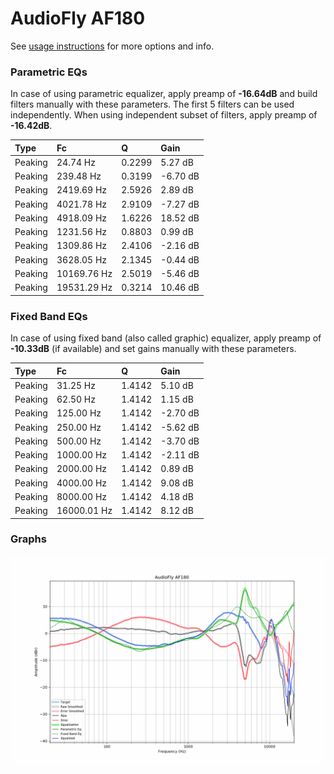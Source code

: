 # AudioFly AF180
See [usage instructions](https://github.com/jaakkopasanen/AutoEq#usage) for more options and info.

### Parametric EQs
In case of using parametric equalizer, apply preamp of **-16.64dB** and build filters manually
with these parameters. The first 5 filters can be used independently.
When using independent subset of filters, apply preamp of **-16.42dB**.

| Type    | Fc          |      Q | Gain     |
|:--------|:------------|:-------|:---------|
| Peaking | 24.74 Hz    | 0.2299 | 5.27 dB  |
| Peaking | 239.48 Hz   | 0.3199 | -6.70 dB |
| Peaking | 2419.69 Hz  | 2.5926 | 2.89 dB  |
| Peaking | 4021.78 Hz  | 2.9109 | -7.27 dB |
| Peaking | 4918.09 Hz  | 1.6226 | 18.52 dB |
| Peaking | 1231.56 Hz  | 0.8803 | 0.99 dB  |
| Peaking | 1309.86 Hz  | 2.4106 | -2.16 dB |
| Peaking | 3628.05 Hz  | 2.1345 | -0.44 dB |
| Peaking | 10169.76 Hz | 2.5019 | -5.46 dB |
| Peaking | 19531.29 Hz | 0.3214 | 10.46 dB |

### Fixed Band EQs
In case of using fixed band (also called graphic) equalizer, apply preamp of **-10.33dB**
(if available) and set gains manually with these parameters.

| Type    | Fc          |      Q | Gain     |
|:--------|:------------|:-------|:---------|
| Peaking | 31.25 Hz    | 1.4142 | 5.10 dB  |
| Peaking | 62.50 Hz    | 1.4142 | 1.15 dB  |
| Peaking | 125.00 Hz   | 1.4142 | -2.70 dB |
| Peaking | 250.00 Hz   | 1.4142 | -5.62 dB |
| Peaking | 500.00 Hz   | 1.4142 | -3.70 dB |
| Peaking | 1000.00 Hz  | 1.4142 | -2.11 dB |
| Peaking | 2000.00 Hz  | 1.4142 | 0.89 dB  |
| Peaking | 4000.00 Hz  | 1.4142 | 9.08 dB  |
| Peaking | 8000.00 Hz  | 1.4142 | 4.18 dB  |
| Peaking | 16000.01 Hz | 1.4142 | 8.12 dB  |

### Graphs
![](./AudioFly%20AF180.png)
